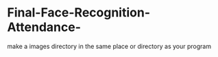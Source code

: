# Final-Face-Recognition-Attendance-
make a images directory in the same place or directory as your program
